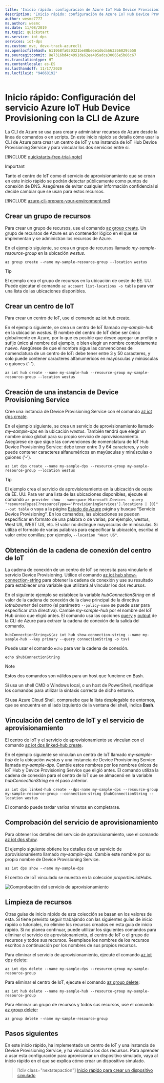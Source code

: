 ```yaml
---
title: 'Inicio rápido: configuración de Azure IoT Hub Device Provisioning Service mediante la CLI de Azure'
description: 'Inicio rápido: configuración de Azure IoT Hub Device Provisioning Service (DPS) mediante la CLI de Azure'
author: wesmc7777
ms.author: wesmc
ms.date: 11/08/2019
ms.topic: quickstart
ms.service: iot-dps
services: iot-dps
ms.custom: mvc, devx-track-azurecli
ms.openlocfilehash: 611068fa020321be88be6e1d6da663266029c658
ms.sourcegitcommit: 8e7316bd4c4991de62ea485adca30065e5b86c67
ms.translationtype: HT
ms.contentlocale: es-ES
ms.lasthandoff: 11/17/2020
ms.locfileid: "94660192"
---
```

# <a name="quickstart-set-up-the-iot-hub-device-provisioning-service-with-azure-cli"></a>Inicio rápido: Configuración del servicio Azure IoT Hub Device Provisioning con la CLI de Azure

La CLI de Azure se usa para crear y administrar recursos de Azure desde la línea de comandos o en scripts. En este inicio rápido se detalla cómo usar la CLI de Azure para crear un centro de IoT y una instancia de IoT Hub Device Provisioning Service y para vincular los dos servicios entre sí. 

[!INCLUDE [quickstarts-free-trial-note](../../includes/quickstarts-free-trial-note.md)]

> [!IMPORTANT]
> Tanto el centro de IoT como el servicio de aprovisionamiento que se crean en este inicio rápido se podrán detectar públicamente como puntos de conexión de DNS. Asegúrese de evitar cualquier información confidencial si decide cambiar que se usan para estos recursos.
>

[!INCLUDE [azure-cli-prepare-your-environment.md](../../includes/azure-cli-prepare-your-environment.md)]


## <a name="create-a-resource-group"></a>Crear un grupo de recursos

Para crear un grupo de recursos, use el comando [az group create](/cli/azure/group#az-group-create). Un grupo de recursos de Azure es un contenedor lógico en el que se implementan y se administran los recursos de Azure. 

En el ejemplo siguiente, se crea un grupo de recursos llamado *my-sample-resource-group* en la ubicación *westus*.

```azurecli-interactive 
az group create --name my-sample-resource-group --location westus
```

> [!TIP]
> El ejemplo crea el grupo de recursos en la ubicación de oeste de EE. UU. Puede ejecutar el comando `az account list-locations -o table` para ver una lista de las ubicaciones disponibles.
>
>

## <a name="create-an-iot-hub"></a>Crear un centro de IoT

Para crear un centro de IoT, use el comando [az iot hub create](/cli/azure/iot/hub#az-iot-hub-create).

En el ejemplo siguiente, se crea un centro de IoT llamado *my-sample-hub* en la ubicación *westus*. El nombre del centro de IoT debe ser único globalmente en Azure, por lo que es posible que desee agregar un prefijo o sufijo único al nombre del ejemplo, o bien elegir un nombre completamente nuevo. Asegúrese de que el nombre sigue las convenciones de nomenclatura de un centro de IoT: debe tener entre 3 y 50 caracteres, y solo puede contener caracteres alfanuméricos en mayúsculas y minúsculas o guiones ('-'). 

```azurecli-interactive 
az iot hub create --name my-sample-hub --resource-group my-sample-resource-group --location westus
```

## <a name="create-a-device-provisioning-service"></a>Creación de una instancia de Device Provisioning Service

Cree una instancia de Device Provisioning Service con el comando [az iot dps create](/cli/azure/iot/dps#az-iot-dps-create). 

En el ejemplo siguiente, se crea un servicio de aprovisionamiento llamado *my-sample-dps* en la ubicación *westus*. También tendrá que elegir un nombre único global para su propio servicio de aprovisionamiento. Asegúrese de que sigue las convenciones de nomenclatura de IoT Hub Device Provisioning Service: debe tener entre 3 y 64 caracteres, y solo puede contener caracteres alfanuméricos en mayúsculas y minúsculas o guiones ('-').

```azurecli-interactive 
az iot dps create --name my-sample-dps --resource-group my-sample-resource-group --location westus
```

> [!TIP]
> El ejemplo crea el servicio de aprovisionamiento en la ubicación de oeste de EE. UU. Para ver una lista de las ubicaciones disponibles, ejecute el comando `az provider show --namespace Microsoft.Devices --query "resourceTypes[?resourceType=='ProvisioningServices'].locations | [0]" --out table` o vaya a la página [Estado de Azure](https://azure.microsoft.com/status/) página y busque "Servicio Device Provisioning". En los comandos, las ubicaciones se pueden especificar en formato de una palabra o de varias; por ejemplo, westus, West US, WEST US, etc. El valor no distingue mayúsculas de minúsculas. Si utiliza el formato de varias palabras para especificar la ubicación, escriba el valor entre comillas; por ejemplo, `--location "West US"`.
>

## <a name="get-the-connection-string-for-the-iot-hub"></a>Obtención de la cadena de conexión del centro de IoT

La cadena de conexión de un centro de IoT se necesita para vincularlo el servicio Device Provisioning. Utilice el comando [az iot hub show-connection-string](/cli/azure/iot/hub#az-iot-hub-show-connection-string) para obtener la cadena de conexión y use su resultado para establecer una variable que utilizará al vincular los dos recursos. 

En el siguiente ejemplo se establece la variable *hubConnectionString* en el valor de la cadena de conexión de la clave principal de la directiva *iothubowner* del centro (el parámetro `--policy-name` se puede usar para especificar otra directiva). Cambie *my-sample-hub* por el nombre del IoT Hub único que eligió antes. El comando usa las opciones [query](/cli/azure/query-azure-cli) y [output](/cli/azure/format-output-azure-cli#tsv-output-format) de la CLI de Azure para extraer la cadena de conexión de la salida del comando.

```azurecli-interactive 
hubConnectionString=$(az iot hub show-connection-string --name my-sample-hub --key primary --query connectionString -o tsv)
```

Puede usar el comando `echo` para ver la cadena de conexión.

```azurecli-interactive 
echo $hubConnectionString
```

> [!NOTE]
> Estos dos comandos son válidos para un host que funcione en Bash.
> 
> Si usa un shell CMD o Windows local, o un host de PowerShell, modifique los comandos para utilizar la sintaxis correcta de dicho entorno.
>
> Si usa Azure Cloud Shell, compruebe que la lista desplegable de entornos, que se encuentra en el lado izquierdo de la ventana del shell, indica **Bash**.
>

## <a name="link-the-iot-hub-and-the-provisioning-service"></a>Vinculación del centro de IoT y el servicio de aprovisionamiento

El centro de IoT y el servicio de aprovisionamiento se vinculan con el comando [az iot dps linked-hub create](/cli/azure/iot/dps/linked-hub#az-iot-dps-linked-hub-create). 

En el ejemplo siguiente se vinculan un centro de IoT llamado *my-sample-hub* de la ubicación *westus* y una instancia de Device Provisioning Service llamada *my-sample-dps*. Cambie estos nombres por los nombres únicos de IoT Hub y Device Provisioning Service que eligió antes. El comando utiliza la cadena de conexión para el centro de IoT que se almacenó en la variable *hubConnectionString* en el paso anterior.

```azurecli-interactive 
az iot dps linked-hub create --dps-name my-sample-dps --resource-group my-sample-resource-group --connection-string $hubConnectionString --location westus
```

El comando puede tardar varios minutos en completarse.

## <a name="verify-the-provisioning-service"></a>Comprobación del servicio de aprovisionamiento

Para obtener los detalles del servicio de aprovisionamiento, use el comando [az iot dps show](/cli/azure/iot/dps#az-iot-dps-show).

El ejemplo siguiente obtiene los detalles de un servicio de aprovisionamiento llamado *my-sample-dps*. Cambie este nombre por su propio nombre de Device Provisioning Service.

```azurecli-interactive
az iot dps show --name my-sample-dps
```
El centro de IoT vinculado se muestra en la colección *properties.iotHubs*.

![Comprobación del servicio de aprovisionamiento](./media/quick-setup-auto-provision-cli/verify-provisioning-service.png)

## <a name="clean-up-resources"></a>Limpieza de recursos

Otras guías de inicio rápido de esta colección se basan en los valores de esta. Si tiene previsto seguir trabajando con las siguientes guías de inicio rápido o tutoriales, no elimine los recursos creados en esta guía de inicio rápido. Si no planea continuar, puede utilizar los siguientes comandos para eliminar el servicio de aprovisionamiento, el centro de IoT o el grupo de recursos y todos sus recursos. Reemplace los nombres de los recursos escritos a continuación por los nombres de sus propios recursos.

Para eliminar el servicio de aprovisionamiento, ejecute el comando [az iot dps delete](/cli/azure/iot/dps#az-iot-dps-delete):

```azurecli-interactive
az iot dps delete --name my-sample-dps --resource-group my-sample-resource-group
```
Para eliminar el centro de IoT, ejecute el comando [az group delete](/cli/azure/iot/hub#az-iot-hub-delete):

```azurecli-interactive
az iot hub delete --name my-sample-hub --resource-group my-sample-resource-group
```

Para eliminar un grupo de recursos y todos sus recursos, use el comando [az group delete](/cli/azure/group#az-group-delete):

```azurecli-interactive
az group delete --name my-sample-resource-group
```

## <a name="next-steps"></a>Pasos siguientes

En este inicio rápido, ha implementado un centro de IoT y una instancia de Device Provisioning Service, y ha vinculado los dos recursos. Para aprender a usar esta configuración para aprovisionar un dispositivo simulado, vaya al inicio rápido en el que se explica cómo crear un dispositivo simulado.

> [!div class="nextstepaction"]
> [Inicio rápido para crear un dispositivo simulado](./quick-create-simulated-device.md)
